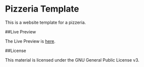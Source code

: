 # Pizzeria Template

This is a website template for a pizzeria.

##Live Preview

The Live Preview is [here](http://mrriky54.github.io/pizzeria).

##License

This material is licensed under the GNU General Public License v3.
